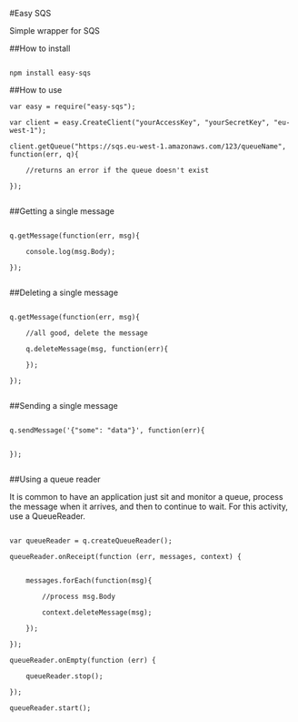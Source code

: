 ﻿#Easy SQS

Simple wrapper for SQS

##How to install

```

npm install easy-sqs

```

##How to use

```
var easy = require("easy-sqs");

var client = easy.CreateClient("yourAccessKey", "yourSecretKey", "eu-west-1");

client.getQueue("https://sqs.eu-west-1.amazonaws.com/123/queueName", function(err, q){

	//returns an error if the queue doesn't exist

});


```

##Getting a single message

```

q.getMessage(function(err, msg){

	console.log(msg.Body);

});


```

##Deleting a single message

```

q.getMessage(function(err, msg){

	//all good, delete the message

	q.deleteMessage(msg, function(err){

	});

});


```

##Sending a single message

```

q.sendMessage('{"some": "data"}', function(err){


});


```

##Using a queue reader

It is common to have an application just sit and monitor a queue, process the message when it arrives, and then to continue to wait. For this activity, use a QueueReader.


```

var queueReader = q.createQueueReader();

queueReader.onReceipt(function (err, messages, context) {


	messages.forEach(function(msg){

		//process msg.Body

		context.deleteMessage(msg);

	});

});

queueReader.onEmpty(function (err) {

    queueReader.stop();

});

queueReader.start();




```